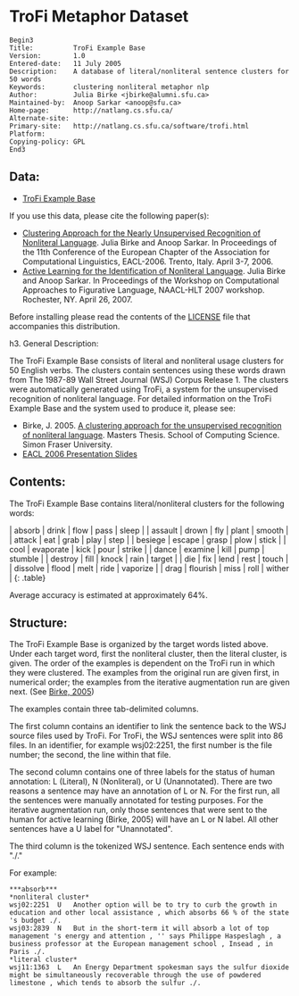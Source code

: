 # TroFi Metaphor Dataset

    Begin3
    Title:          TroFi Example Base
    Version:        1.0
    Entered-date:   11 July 2005
    Description:    A database of literal/nonliteral sentence clusters for 50 words
    Keywords:       clustering nonliteral metaphor nlp
    Author:         Julia Birke <jbirke@alumni.sfu.ca>
    Maintained-by:  Anoop Sarkar <anoop@sfu.ca>
    Home-page:      http://natlang.cs.sfu.ca/
    Alternate-site:
    Primary-site:   http://natlang.cs.sfu.ca/software/trofi.html
    Platform:       
    Copying-policy: GPL
    End3           

## Data:

* [TroFi Example Base](TroFiExampleBase.txt)

If you use this data, please cite the following paper(s):

* [Clustering Approach for the Nearly Unsupervised Recognition of Nonliteral Language](http://aclweb.org/anthology/E/E06/E06-1042.pdf). Julia Birke and Anoop Sarkar. In Proceedings of the 11th Conference of the European Chapter of the Association for Computational Linguistics, EACL-2006. Trento, Italy. April 3-7, 2006.
* [Active Learning for the Identification of Nonliteral Language](http://aclweb.org/anthology/W/W07/W07-0104.pdf). Julia Birke and Anoop Sarkar. In Proceedings of the Workshop on Computational Approaches to Figurative Language, NAACL-HLT 2007 workshop. Rochester, NY. April 26, 2007.

Before installing please read the contents of the [LICENSE](LICENSE.html) file that accompanies this distribution.

h3. General Description:

The TroFi Example Base consists of literal and nonliteral usage clusters for 50 English verbs.  The clusters contain sentences using these words drawn from The 1987-89 Wall Street Journal (WSJ) Corpus Release 1.  The clusters were automatically generated using TroFi, a system for the unsupervised recognition of nonliteral language.  For detailed information on the TroFi Example Base and the system used to produce it, please see:

* Birke, J. 2005.  [A clustering approach for the unsupervised recognition of nonliteral language](jbirke_thesis.pdf). Masters Thesis. School of Computing Science.  Simon Fraser University.
* [EACL 2006 Presentation Slides](Presentation_EACL06.ppt)

## Contents:

The TroFi Example Base contains literal/nonliteral clusters for the following words:

| absorb     | drink       | flow     | pass     | sleep    |
| assault    | drown       | fly      | plant    | smooth   |
| attack     | eat         | grab     | play     | step     |
| besiege    | escape      | grasp    | plow     | stick    |
| cool       | evaporate   | kick     | pour     | strike   |
| dance      | examine     | kill     | pump     | stumble  |
| destroy    | fill        | knock    | rain     | target   |
| die        | fix         | lend     | rest     | touch    |
| dissolve   | flood       | melt     | ride     | vaporize |
| drag       | flourish    | miss     | roll     | wither   |
{: .table}

Average accuracy is estimated at approximately 64%.


## Structure:

The TroFi Example Base is organized by the target words listed above.  Under each target word, first the nonliteral cluster, then the literal cluster, is given.  The order of the examples is dependent on the TroFi run in which they were clustered.  The examples from the original run are given first, in numerical order; the examples from the iterative augmentation run are given next. (See [Birke, 2005](jbirke_thesis.pdf))

The examples contain three tab-delimited columns.  

The first column contains an identifier to link the sentence back to the WSJ source files used by TroFi.  For TroFi, the WSJ sentences were split into 86 files.  In an identifier, for example wsj02:2251, the first number is the file number; the second, the line within that file.  

The second column contains one of three labels for the status of human annotation: L (Literal), N (Nonliteral), or U (Unannotated).  There are two reasons a sentence may have an annotation of L or N.  For the first run, all the sentences were manually annotated for testing purposes.  For the iterative augmentation run, only those sentences that were sent to the human for active learning (Birke, 2005) will have an L or N label.  All other sentences have a U label for "Unannotated".  

The third column is the tokenized WSJ sentence.  Each sentence ends with "./."

For example:

    ***absorb***
    *nonliteral cluster*
    wsj02:2251  U   Another option will be to try to curb the growth in education and other local assistance , which absorbs 66 % of the state 's budget ./.
    wsj03:2839  N   But in the short-term it will absorb a lot of top management 's energy and attention , '' says Philippe Haspeslagh , a business professor at the European management school , Insead , in Paris ./.
    *literal cluster*
    wsj11:1363  L   An Energy Department spokesman says the sulfur dioxide might be simultaneously recoverable through the use of powdered limestone , which tends to absorb the sulfur ./.

